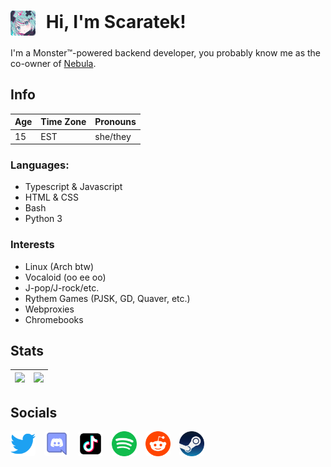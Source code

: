 <h1>
  <img src="pfp.png" alt="pfp" width="40" style="vertical-align: middle; margin-right: 10px; border-radius: 10%;">
  <strong>Hi, I'm Scaratek!</strong>
</h1>
I'm a Monster™-powered backend developer, you probably know me as the co-owner of <a href="https://nebulaservices.org">Nebula</a>.

## Info
| Age 	| Time Zone 	| Pronouns 	|
|-----	|-------------- |----------	|
| 15  	| EST       	| she/they 	| 
### Languages:
- Typescript & Javascript
- HTML & CSS
- Bash
- Python 3
### Interests
- Linux (Arch btw)
- Vocaloid (oo ee oo)
- J-pop/J-rock/etc.
- Rythem Games (PJSK, GD, Quaver, etc.)
- Webproxies
- Chromebooks
## Stats
![](https://github-readme-stats.vercel.app/api?username=scaratech&theme=radical&show_icons=true&hide_border=false&count_private=true) | ![](https://github-readme-stats.vercel.app/api/top-langs/?username=scaratech&theme=radical&show_icons=true&hide_border=false&layout=compact) |
| --- | --- |

## Socials
<a href="https://x.com/scaratek"><img src="twitter.png" alt="pfp" width="40" style="vertical-align: middle; margin-right: 10px; border-radius: 10%;"></a>
<a href="https://discord.gg/unblocker"><img src="discord.png" alt="pfp" width="40" style="vertical-align: middle; margin-right: 10px; border-radius: 10%;"></a>
<a href="https://www.tiktok.com/@scaratech"><img src="tiktok.png" alt="pfp" width="40" style="vertical-align: middle; margin-right: 10px; border-radius: 10%;"></a>
<a href="https://open.spotify.com/user/31yv2fbldb7kixyzot6aviobbe6ah"><img src="spotify.png" alt="pfp" width="40" style="vertical-align: middle; margin-right: 10px; border-radius: 10%;"></a>
<a href="https://www.reddit.com/user/No-Abbreviations6395/"><img src="reddit.png" alt="pfp" width="40" style="vertical-align: middle; margin-right: 10px; border-radius: 10%;"></a>
<a href="https://steamcommunity.com/id/scaratek/"><img src="steam.png" alt="pfp" width="40" style="vertical-align: middle; margin-right: 10px; border-radius: 10%;"></a>

